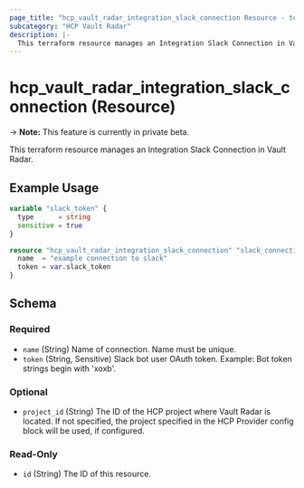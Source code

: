 ```yaml
---
page_title: "hcp_vault_radar_integration_slack_connection Resource - terraform-provider-hcp"
subcategory: "HCP Vault Radar"
description: |-
  This terraform resource manages an Integration Slack Connection in Vault Radar.
---
```


# hcp_vault_radar_integration_slack_connection (Resource)

-> **Note:** This feature is currently in private beta.

This terraform resource manages an Integration Slack Connection in Vault Radar.

## Example Usage

```terraform
variable "slack_token" {
  type      = string
  sensitive = true
}

resource "hcp_vault_radar_integration_slack_connection" "slack_connection" {
  name  = "example connection to slack"
  token = var.slack_token
}
```


<!-- schema generated by tfplugindocs -->
## Schema

### Required

- `name` (String) Name of connection. Name must be unique.
- `token` (String, Sensitive) Slack bot user OAuth token. Example: Bot token strings begin with 'xoxb'.

### Optional

- `project_id` (String) The ID of the HCP project where Vault Radar is located. If not specified, the project specified in the HCP Provider config block will be used, if configured.

### Read-Only

- `id` (String) The ID of this resource.
